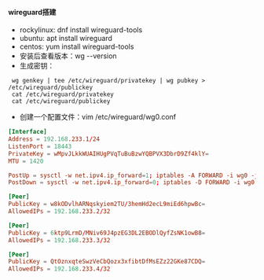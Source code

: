 <!--
 * @Author: findnr
 * @Date: 2025-01-27 13:51:32
 * @LastEditors: findnr
 * @LastEditTime: 2025-01-27 14:05:20
 * @Description: 
-->
#### wireguard搭建
- rockylinux: dnf install wireguard-tools
- ubuntu: apt install wireguard
- centos: yum install wireguard-tools
- 安装后查看版本：wg --version
- 生成密钥：
```shell
 wg genkey | tee /etc/wireguard/privatekey | wg pubkey > /etc/wireguard/publickey
 cat /etc/wireguard/privatekey
 cat /etc/wireguard/publickey
 ```
- 创建一个配置文件：vim /etc/wireguard/wg0.conf
```conf
[Interface]
Address = 192.168.233.1/24
ListenPort = 18443
PrivateKey = wMpvJLkkWUAIHUgPVqTuBuBzwYQBPVX3DbrD9Zf4klY=
MTU = 1420

PostUp = sysctl -w net.ipv4.ip_forward=1; iptables -A FORWARD -i wg0 -j ACCEPT; iptables -t nat -A POSTROUTING -o eth0 -j MASQUERADE
PostDown = sysctl -w net.ipv4.ip_forward=0; iptables -D FORWARD -i wg0 -j ACCEPT; iptables -t nat -D POSTROUTING -o eth0 -j MASQUERADE

[Peer]
PublicKey = w8kODvlhARNqskyiem2TU/3hemHd2ecL9miEd6hpwBc=
AllowedIPs = 192.168.233.2/32

[Peer]
PublicKey = 6ktp9LrmD/MNiv69J4pzEG3DL2EBODlQyfZsNK1owB8=
AllowedIPs = 192.168.233.3/32

[Peer]
PublicKey = QtOznxqteSwzVeCbQozx3xfibtDfMsEZz22GKe87CDQ=
AllowedIPs = 192.168.233.4/32
```